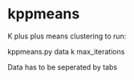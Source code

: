 # kppmeans
K plus plus means clustering 
to run:

  kppmeans.py data k max_iterations 
  
Data has to be seperated by tabs
